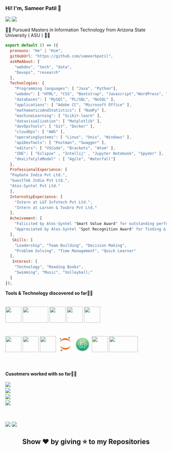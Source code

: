 ### Hi! I'm, Sameer Patil 👋

<!--
**sameerbpatil/sameerbpatil** is a ✨ _special_ ✨ repository because its `README.md` (this file) appears on your GitHub profile.

Here are some ideas to get you started:

- 🔭 I’m currently working on Spring Boot
- 🌱 I’m currently learning AWS
- 👯 I’m looking to collaborate on ...
- 🤔 I’m looking for help with ...
- 💬 Ask me about ...
- 📫 How to reach me: ...
- 😄 Pronouns: ...
- ⚡ Fun fact: ...
-->

[<img src="https://img.shields.io/badge/linkedin-%230077B5.svg?&style=for-the-badge&logo=linkedin&logoColor=white" />](https://www.linkedin.com/in/sameerpatil04/)
[<img src = "https://img.shields.io/badge/twitter-%2320A1F1.svg?&style=for-the-badge&logo=twitter&logoColor=white">](https://twitter.com/sameerbpatil)

👨‍🎓 Pursued Masters in Information Technology from Arizona State University ( ASU ) 🌵🤘

```js
export default () => ({
  pronouns: "He" | "Him",
  gitHubUrl: "https://github.com/sameerbpatil",
  askMeAbout: [
    "webdev", "tech", "data",
    "Devops", "research"
  ],
  Technologies: {
    "Programming languages": [ "Java", "Python"],
    "webdev": [ "HTML", "CSS", "Bootstrap", "Javascript","WordPress", "Drupal" ],
    "databases": [ "MySQl", "PL/SQL", "NoSQL" ],
    "applications": [ "Adobe CC", "Microsoft Office" ],
    "mathematicsAndStatistics": [ "NumPy" ],
    "machineLearning": [ "Scikit-learn" ],
    "datavisualization": [ "Matplotlib" ],
    "devOpsTools": [ "Git", "Docker" ],
    "cloudOps": [ "AWS" ],
    "operatingSystems": [ "Linux", "Unix", "Windows" ],
    "apiDevTools": [ "Postman", "Swagger" ],
    "editors": [ "VSCode", "Brackets", "Atom" ],
    "IDE": [ "Eclipse" , "Intellij" , "Jupyter Notebook", "Spyder" ],
    "devLifeCyleModel" : [ "Agile", "Waterfall"]
  },
  ProfessionalExperience: [
  "PayGate India Pvt Ltd.",
  "GuestTek India Pvt Ltd.",
  "Atos-Syntel Pvt Ltd."
  ],
  InternshipExperience: [
    "Intern at L&T Infotech Pvt Ltd.",
    "Intern at Larsen & Toubro Pvt Ltd."
  ],
  Acheivement: [
    "Falicited by Atos-Syntel "Smart Value Award" for outstanding performance at FedEx applications.",
    "Appreciated by Atos-Syntel "Spot Recognition Award" for finding & resolving production bugs in a short time."
  ],
   Skills: [
    "Leadership", "Team Building", "Decision Making",
    "Problem Solving", "Time Management", "Quick Learner" 
  ],
   Interest: [
    "Technology", "Reading Books",
    "Swimming", "Music", "Volleyball;"
  ]
});
```

**Tools & Technology discovered so far👨‍💻**  
<br/>
<br/>
<code><img height="50" width="50" src="https://upload.wikimedia.org/wikipedia/commons/thumb/5/5c/AWS_Simple_Icons_AWS_Cloud.svg/1280px-AWS_Simple_Icons_AWS_Cloud.svg.png"></code>
<code><img height="50" width="80" src="https://i1.wp.com/readlearncode.com/wp-content/uploads/2016/02/kenhlaptrinh-java-spring-logo.png?fit=851%2C446&ssl=1"></code>
<code><img height="50" width="50" src="https://www.docker.com/sites/default/files/d8/2019-07/vertical-logo-monochromatic.png"></code>
<code><img height="50" width="50" src="https://www.flaticon.com/svg/static/icons/svg/1216/1216733.svg"></code>
<code><img height="50" width="50" src="https://cdn.iconscout.com/icon/free/png-256/css-131-722685.png"></code>
#
<code><img height="50" width="50" src="https://upload.wikimedia.org/wikipedia/commons/thumb/3/3f/Git_icon.svg/1024px-Git_icon.svg.png"></code>
<code><img height="50" width="50" src="https://upload.wikimedia.org/wikipedia/commons/thumb/9/9c/IntelliJ_IDEA_Icon.svg/2048px-IntelliJ_IDEA_Icon.svg.png"></code>
<code><img height="50" width="50" src="http://pngimg.com/uploads/github/github_PNG72.png"></code>
<code><img height="50" width="50" src="https://raw.githubusercontent.com/github/explore/80688e429a7d4ef2fca1e82350fe8e3517d3494d/topics/jupyter-notebook/jupyter-notebook.png"></code>
<code><img height="50" width="50" src="https://raw.githubusercontent.com/github/explore/80688e429a7d4ef2fca1e82350fe8e3517d3494d/topics/atom/atom.png"></code>
<code><img height="50" width="50" src="https://upload.wikimedia.org/wikipedia/commons/thumb/9/9a/Visual_Studio_Code_1.35_icon.svg/1024px-Visual_Studio_Code_1.35_icon.svg.png"></code>
<code><img height="50" width="90" src="https://upload.wikimedia.org/wikipedia/commons/thumb/d/d0/Eclipse-Luna-Logo.svg/1280px-Eclipse-Luna-Logo.svg.png"></code>
<br>
<br>
#
**Cusotmers worked with so far👨‍💻**
<br/>
<br/>
<code><img height="50" src= "https://upload.wikimedia.org/wikipedia/commons/7/7b/FedEx_Ground_-_2016_Logo.svg"> </code>
<code><img height="50" src= "https://1000logos.net/wp-content/uploads/2021/04/Albertsons-logo.png"> </code>
<code><img height="50" src= "https://image.pitchbook.com/7TNDKyeJB3N88JdsUVBdY33S96p1566539367983_200x200"> </code>
<code><img height="50" src= "https://newsroom.hilton.com/assets/DBTR/images/logos/DoubleTree-Logo-Color_HR.png"> </code>
<br>
<br>

![](https://github.com/sameerbpatil/sameerbpatil/blob/main/footer.png)
![](https://visitor-badge.glitch.me/badge?page_id=sameerbpatil.visitor-badge)

<h2 align="center">Show ❤ by giving ⭐ to my Repositories</h2>

